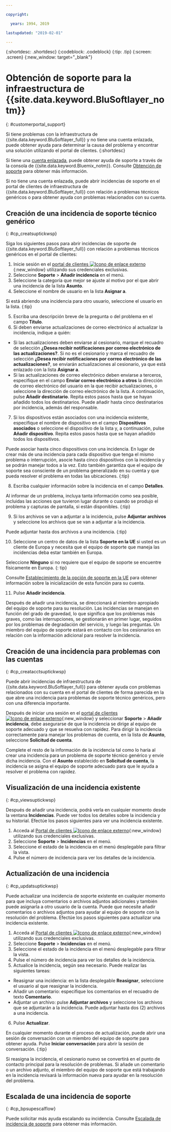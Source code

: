 ```yaml
---

copyright:

  years: 1994, 2019

lastupdated: "2019-02-01"

---
```


{:shortdesc: .shortdesc}
{:codeblock: .codeblock}
{:tip: .tip}
{:screen: .screen}
{:new_window: target="_blank"}


# Obtención de soporte para la infraestructura de {{site.data.keyword.BluSoftlayer_notm}}
{: #customerportal_support}

Si tiene problemas con la infraestructura de {{site.data.keyword.BluSoftlayer_full}} y no tiene una cuenta enlazada, puede obtener ayuda para determinar la causa del problema y encontrar una solución utilizando el portal de clientes.
{:shortdesc}

Si tiene una [cuenta enlazada](/docs/account/softlayerlink.html#link_user_accounts), puede obtener ayuda de soporte a través de la consola de {{site.data.keyword.Bluemix_notm}}. Consulte [Obtención de soporte](/docs/get-support/howtogetsupport.html) para obtener más información.

Si no tiene una cuenta enlazada, puede abrir incidencias de soporte en el portal de clientes de infraestructura de {{site.data.keyword.BluSoftlayer_full}} con relación a problemas técnicos genéricos o para obtener ayuda con problemas relacionados con su cuenta.

## Creación de una incidencia de soporte técnico genérico
{: #cp_creatsuptickwsp}

Siga los siguientes pasos para abrir incidencias de soporte de {{site.data.keyword.BluSoftlayer_full}} con relación a problemas técnicos genéricos en el portal de clientes:

1. Inicie sesión en el [portal de clientes ![Icono de enlace externo](../icons/launch-glyph.svg)](https://control.softlayer.com/){:new_window} utilizando sus credenciales exclusivas.
2. Seleccione **Soporte** > **Añadir incidencia** en el menú.
3. Seleccione la categoría que mejor se ajuste al motivo por el que abrir una incidencia de la lista **Asunto**.
4. Seleccione el nombre de usuario en la lista **Asignar a**.<br/>

  Si está abriendo una incidencia para otro usuario, seleccione el usuario en la lista.
  {:tip}

5. Escriba una descripción breve de la pregunta o del problema en el campo **Título**.
6. Si deben enviarse actualizaciones de correo electrónico al actualizar la incidencia, indique a quién:
  * Si las actualizaciones deben enviarse al cesionario, marque el recuadro de selección **¿Desea recibir notificaciones por correo electrónico de las actualizaciones?**. Si no es el cesionario y marca el recuadro de selección **¿Desea recibir notificaciones por correo electrónico de las actualizaciones?**, se enviarán actualizaciones al cesionario, ya que está enlazado con la lista **Asignar a**.
  * Si las actualizaciones de correo electrónico deben enviarse a terceros, especifique en el campo **Enviar correo electrónico a otros** la dirección de correo electrónico del usuario en la que recibir actualizaciones, o seleccione la dirección de correo electrónico de la lista. A continuación, pulse **Añadir destinatario**. Repita estos pasos hasta que se hayan añadido todos los destinatarios. Puede añadir hasta cinco destinatarios por incidencia, además del responsable.
7. Si los dispositivos están asociados con una incidencia existente, especifique el nombre de dispositivo en el campo **Dispositivos asociados** o seleccione el dispositivo de la lista y, a continuación, pulse **Añadir dispositivo**. Repita estos pasos hasta que se hayan añadido todos los dispositivos.

  Puede asociar hasta cinco dispositivos con una incidencia. En lugar de crear más de una incidencia para cada dispositivo que tenga el mismo problema o interrupción, asocie hasta cinco dispositivos con la incidencia y se podrán manejar todos a la vez. Esto también garantiza que el equipo de soporte sea consciente de un problema generalizado en su cuenta y que pueda resolver el problema en todas las ubicaciones.
  {:tip}

8. Escriba cualquier información sobre la incidencia en el campo **Detalles**.

  Al informar de un problema, incluya tanta información como sea posible, incluidas las acciones que tuvieron lugar durante o cuando se produjo el problema y capturas de pantalla, si están disponibles.
  {:tip}

9. Si los archivos se van a adjuntar a la incidencia, pulse **Adjuntar archivos** y seleccione los archivos que se van a adjuntar a la incidencia.

  Puede adjuntar hasta dos archivos a una incidencia.
  {:tip}

10. Seleccione un centro de datos de la lista **Soporte en la UE** si usted es un cliente de Europa y necesita que el equipo de soporte que maneja las incidencias deba estar también en Europa.

  Seleccione **Ninguno** si no requiere que el equipo de soporte se encuentre físicamente en Europa.
  {: tip}

  Consulte [Establecimiento de la opción de soporte en la UE](/docs/customer-portal/cpmanuserprof.html#cp_seteusupported) para obtener información sobre la inicialización de esta función para su cuenta.

11. Pulse **Añadir incidencia**.

Después de añadir una incidencia, se direccionará al miembro apropiado del equipo de soporte para su resolución. Las incidencias se manejan en función del grado de gravedad, lo que significa que los problemas más graves, como las interrupciones, se gestionarán en primer lugar, seguidos por los problemas de degradación del servicio, y luego las preguntas. Un miembro del equipo de soporte estará en contacto con los cesionarios en relación con la información adicional para resolver la incidencia.

## Creación de una incidencia para problemas con las cuentas
{: #cp_creatacctsuptickwsp}

Puede abrir incidencias de infraestructura de {{site.data.keyword.BluSoftlayer_full}} para obtener ayuda con problemas relacionados con su cuenta en el portal de clientes de forma parecida en la que abre una incidencia para problemas de soporte técnico genéricos, pero con una diferencia importante.  

Después de iniciar una sesión en el [portal de clientes ![Icono de enlace externo](../icons/launch-glyph.svg)](https://control.softlayer.com/){:new_window} y seleccionar **Soporte** > **Añadir incidencia**, debe asegurarse de que la incidencia se dirige al equipo de soporte adecuado y que se resuelva con rapidez. Para dirigir la incidencia correctamente para manejar los problemas de cuenta, en la lista de **Asunto**, seleccione **Solicitud de cuenta**.

Complete el resto de la información de la incidencia tal como lo haría al crear una incidencia para un problema de soporte técnico genérico y envíe dicha incidencia. Con el **Asunto** establecido en **Solicitud de cuenta**, la incidencia se asigna el equipo de soporte adecuado para que le ayuda a resolver el problema con rapidez.

## Visualización de una incidencia existente
{: #cp_viewsuptickwsp}

Después de añadir una incidencia, podrá verla en cualquier momento desde la ventana **Incidencias**. Puede ver todos los detalles sobre la incidencia y su historial. Efectúe los pasos siguientes para ver una incidencia existente.

1. Acceda al [Portal de clientes ![Icono de enlace externo](../icons/launch-glyph.svg)](https://control.softlayer.com/){:new_window} utilizando sus credenciales exclusivas.
2. Seleccione **Soporte** > **Incidencias** en el menú.
3. Seleccione el estado de la incidencia en el menú desplegable para filtrar la vista.
4. Pulse el número de incidencia para ver los detalles de la incidencia.

## Actualización de una incidencia
{: #cp_updatsuptickwsp}

Puede actualizar una incidencia de soporte existente en cualquier momento para que incluya comentarios o archivos adjuntos adicionales y también puede asignarla a otro usuario de la cuenta. Puede que necesite añadir comentarios o archivos adjuntos para ayudar al equipo de soporte con la resolución del problema. Efectúe los pasos siguientes para actualizar una incidencia existente.

1. Acceda al [Portal de clientes ![Icono de enlace externo](../icons/launch-glyph.svg)](https://control.softlayer.com/){:new_window} utilizando sus credenciales exclusivas.
2. Seleccione **Soporte** > **Incidencias** en el menú.
3. Seleccione el estado de la incidencia en el menú desplegable para filtrar la vista.
4. Pulse el número de incidencia para ver los detalles de la incidencia.
5. Actualice la incidencia, según sea necesario. Puede realizar las siguientes tareas:
  * Reasignar una incidencia: en la lista desplegable **Reasignar**, seleccione el usuario al que reasignar la incidencia.   
  * Añadir un comentario: especifique los comentarios en el recuadro de texto **Comentario**.
  * Adjuntar un archivo: pulse **Adjuntar archivos** y seleccione los archivos que se adjuntarán a la incidencia. Puede adjuntar hasta dos (2) archivos a una incidencia.
6. Pulse **Actualizar**.

  En cualquier momento durante el proceso de actualización, puede abrir una sesión de conversación con un miembro del equipo de soporte para obtener ayuda. Pulse **Iniciar conversación** para abrir la sesión de conversación.
  {:tip}

Si reasigna la incidencia, el cesionario nuevo se convertirá en el punto de contacto principal para la resolución de problemas. Si añade un comentario o un archivo adjunto, el miembro del equipo de soporte que está trabajando en la incidencia revisará la información nueva para ayudar en la resolución del problema.

## Escalada de una incidencia de soporte
{: #cp_bpsupescalflow}

Puede solicitar más ayuda escalando su incidencia. Consulte [Escalada de incidencia de soporte](/docs/get-support/quicktickresp.html#escalation) para obtener más información.
